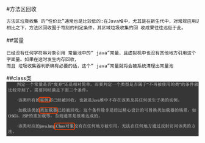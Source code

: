 #方法区回收
```asp
方法区垃圾收集 的“性价比”通常也是比较低的:在Java堆中，尤其是在新生代中，对常规应用进行一次垃圾收集通常 可以回收70%至99%的内存空间，
相比之下，方法区回收囿于苛刻的判定条件，其区域垃圾收集的回 收成果往往远低于此。

```
##常量
```
已经没有任何字符串对象引用 常量池中的“ java”常量，且虚拟机中也没有其他地方引用这个字面量。如果在这时发生内存回收，
而且 垃圾收集器判断确有必要的话，这个“ java”常量就将会被系统清理出常量池
```
##class类
![](.z_4_内存管理_02_分代内存管理_分块内存管理_方法区管理_直接内存管理_images/b197959e.png)

